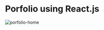 # Porfolio using React.js
![porfolio-home](https://user-images.githubusercontent.com/20128950/122910269-4bf61a00-d356-11eb-8aed-10c1966a3486.png)

